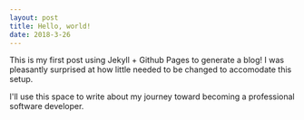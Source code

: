 ```yaml
---
layout: post
title: Hello, world!
date: 2018-3-26
---
```


This is my first post using Jekyll + Github Pages to generate a blog! I was pleasantly surprised at how little needed to be changed to accomodate this setup.
<!--more-->
I'll use this space to write about my journey toward becoming a professional software developer.